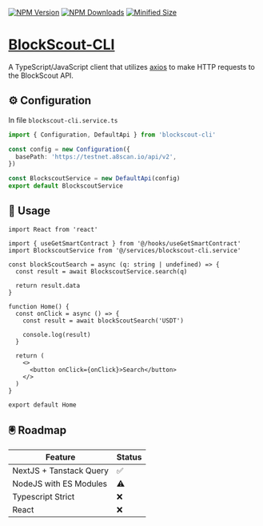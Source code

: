 [![NPM Version](https://img.shields.io/npm/v/blockscout-cli)](https://www.npmjs.com/package/blockscout-cli)
[![NPM Downloads](https://img.shields.io/npm/dm/blockscout)](https://www.npmjs.com/package/blockscout-cli)
[![Minified Size](https://img.shields.io/bundlephobia/min/blockscout-cli)](https://www.npmjs.com/package/blockscout-cli)

# [BlockScout-CLI](https://github.com/aaop3734/blockscout-cli)

A TypeScript/JavaScript client that utilizes [axios](https://github.com/axios/axios) to make HTTP requests to the BlockScout API.

## ⚙️ Configuration

In file `blockscout-cli.service.ts`

```typescript
import { Configuration, DefaultApi } from 'blockscout-cli'

const config = new Configuration({
  basePath: 'https://testnet.a8scan.io/api/v2',
})

const BlockscoutService = new DefaultApi(config)
export default BlockscoutService
```

## 🔨 Usage

```tsx
import React from 'react'

import { useGetSmartContract } from '@/hooks/useGetSmartContract'
import BlockscoutService from '@/services/blockscout-cli.service'

const blockScoutSearch = async (q: string | undefined) => {
  const result = await BlockscoutService.search(q)

  return result.data
}

function Home() {
  const onClick = async () => {
    const result = await blockScoutSearch('USDT')

    console.log(result)
  }

  return (
    <>
      <button onClick={onClick}>Search</button>
    </>
  )
}

export default Home
```

## 🖲️ Roadmap

| Feature                 | Status |
| ----------------------- | ------ |
| NextJS + Tanstack Query | ✅     |
| NodeJS with ES Modules  | ⚠️     |
| Typescript Strict       | ❌     |
| React                   | ❌     |
